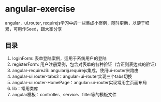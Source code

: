 # angular-exercise
angular，ui.router, requirejs学习中的一些集成小案例，随时更新，以便于积累，可用作Seed，跟大家分享
## 目录
1. loginForm: 表单登陆案例，适用于系统用户的登陆   
2. registerForm: 用户注册案例，包含对表单的各种验证（含正则表达式的验证）
3. angular-requireJS: angular与requirejs集成，使用ui-router来路由
4. angular-ui.router-tabs3：angular+ui-router实现三个tabs切换
5. angular-ui.router-HomePage：angular+ui-router实现常用主页面布局
6. lib：常用类库
7. angular模板：controller、service、filter等的模板文件
